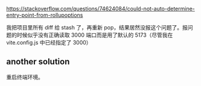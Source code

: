 https://stackoverflow.com/questions/74624084/could-not-auto-determine-entry-point-from-rollupoptions

我把项目里所有 diff 给 stash 了，再重新 pop，结果居然没报这个问题了。报问题的时候似乎没有正确读取 3000 端口而是用了默认的 5173（尽管我在 vite.config.js 中已经指定了 3000）

## another solution

重启终端环境。


